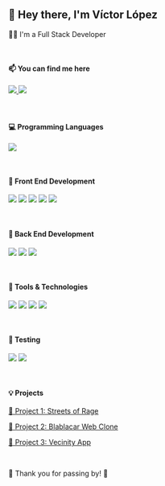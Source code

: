 <h2>👋 Hey there, I'm Víctor López </h2>

<p>🧑‍💻 I'm a Full Stack Developer </p>

<br>

<h4>📫 You can find me here</h4>
  <a href="https://www.linkedin.com/in/victorlpz23/">
    <img src="https://img.shields.io/badge/LinkedIn-0077B5?style=for-the-badge&logo=linkedin&logoColor=white">
  </a>
  <a href="mailto:victorlpz2301@gmail.com">
    <img src="https://img.shields.io/badge/Gmail-D14836?style=for-the-badge&logo=gmail&logoColor=white">
  </a>
  
<br>

<br>

<br>


<h4>💻 Programming Languages</h4>
<p>
  <img src="https://img.shields.io/badge/JavaScript-F7DF1E?style=for-the-badge&logo=javascript&logoColor=black">
</p>

<br>


<h4>🚀 Front End Development</h4>
<p>
  <img src="https://img.shields.io/badge/HTML5-E34F26?style=for-the-badge&logo=html5&logoColor=white">
  <img src="https://img.shields.io/badge/CSS3-1572B6?style=for-the-badge&logo=css3&logoColor=white">
  <img src="https://img.shields.io/badge/React-20232A?style=for-the-badge&logo=react&logoColor=61DAFB">
  <img src="https://img.shields.io/badge/bootstrap-%23563D7C.svg?style=for-the-badge&logo=bootstrap&logoColor=white">
  <img src="https://img.shields.io/badge/tailwindcss-%2338B2AC.svg?style=for-the-badge&logo=tailwind-css&logoColor=white">
</p>

<br>

<h4>🔬 Back End Development</h4>
<p>
  <img src="https://img.shields.io/badge/node.js-6DA55F?style=for-the-badge&logo=node.js&logoColor=white">
  <img src="https://img.shields.io/badge/express.js-%23404d59.svg?style=for-the-badge&logo=express&logoColor=%2361DAFB">
  <img src="https://img.shields.io/badge/MongoDB-%234ea94b.svg?style=for-the-badge&logo=mongodb&logoColor=white">
</p>

<br>

<h4>🎨 Tools & Technologies</h4>
<p>
  <img src="https://img.shields.io/badge/Git-F05032?style=for-the-badge&logo=git&logoColor=white">
  <img src="https://img.shields.io/badge/GitHub-100000?style=for-the-badge&logo=github&logoColor=white">
  <img src="https://img.shields.io/badge/Trello-%23026AA7.svg?style=for-the-badge&logo=Trello&logoColor=white">
  <img src="https://img.shields.io/badge/Notion-000000?style=for-the-badge&logo=notion&logoColor=white">
</p>

<br>

<h4>🚦 Testing</h4>
<p>
  <img src="https://img.shields.io/badge/Postman-FF6C37?style=for-the-badge&logo=postman&logoColor=white"/> 
  <img src="https://img.shields.io/badge/-jest-%23C21325?style=for-the-badge&logo=jest&logoColor=white"/> 
</p>

<br>

<h4>💡 Projects</h4>
<p>
  <a href="https://github.com/Victorlpz23/streetsOfRage">🌟 Project 1:  Streets of Rage</a>
</p>
 
<p>
<a href="https://ex-blablacar-clone.fly.dev/">🌟 Project 2:  Blablacar Web Clone</a>
</p>

<p>
<a href="https://github.com/Victorlpz23/Vecinity-App">🌟 Project 3:  Vecinity App</a>
</p>


<br>

<p>
  👋 Thank you for passing by! 👋
</p>






